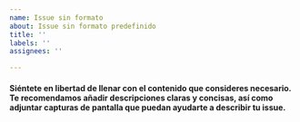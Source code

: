 ```yaml
---
name: Issue sin formato
about: Issue sin formato predefinido
title: ''
labels: ''
assignees: ''

---
```


#### Siéntete en libertad de llenar con el contenido que consideres necesario. Te recomendamos añadir descripciones claras y concisas, así como adjuntar capturas de pantalla que puedan ayudarte a describir tu issue.
